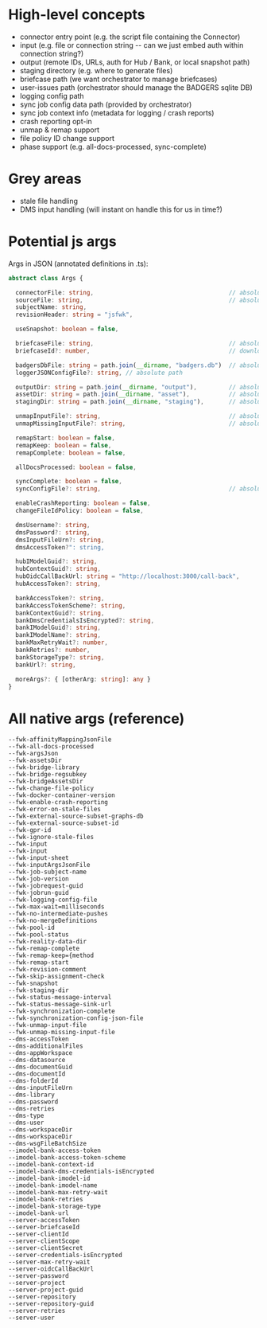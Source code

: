 # High-level concepts

- connector entry point (e.g. the script file containing the Connector)
- input (e.g. file or connection string -- can we just embed auth within connection string?)
- output (remote IDs, URLs, auth for Hub / Bank, or local snapshot path)
- staging directory (e.g. where to generate files)
- briefcase path (we want orchestrator to manage briefcases)
- user-issues path (orchestrator should manage the BADGERS sqlite DB)
- logging config path
- sync job config data path (provided by orchestrator)
- sync job context info (metadata for logging / crash reports)
- crash reporting opt-in
- unmap & remap support
- file policy ID change support
- phase support (e.g. all-docs-processed, sync-complete)

# Grey areas
- stale file handling
- DMS input handling (will instant on handle this for us in time?)

# Potential js args

Args in JSON (annotated definitions in .ts):

```typescript
abstract class Args {

  connectorFile: string,                                      // absolute path
  sourceFile: string,                                         // absolute path
  subjectName: string,
  revisionHeader: string = "jsfwk",

  useSnapshot: boolean = false,

  briefcaseFile: string,                                      // absolute path
  briefcaseId?: number,                                       // downloads a new Briefcase if not defined

  badgersDbFile: string = path.join(__dirname, "badgers.db")  // absolute path
  loggerJSONConfigFile?: string, // absolute path

  outputDir: string = path.join(__dirname, "output"),         // absolute path
  assetDir: string = path.join(__dirname, "asset"),           // absolute path
  stagingDir: string = path.join(__dirname, "staging"),       // absolute path

  unmapInputFile?: string,                                    // absolute path
  unmapMissingInputFile?: string,                             // absolute path

  remapStart: boolean = false,
  remapKeep: boolean = false,
  remapComplete: boolean = false,

  allDocsProcessed: boolean = false,

  syncComplete: boolean = false,
  syncConfigFile?: string,                                    // absolute path

  enableCrashReporting: boolean = false,
  changeFileIdPolicy: boolean = false,

  dmsUsername?: string,
  dmsPassword?: string,
  dmsInputFileUrn?: string,
  dmsAccessToken?": string,

  hubIModelGuid?: string,
  hubContextGuid?: string,
  hubOidcCallBackUrl: string = "http://localhost:3000/call-back",
  hubAccessToken?: string,

  bankAccessToken?: string,
  bankAccessTokenScheme?: string,
  bankContextGuid?: string,
  bankDmsCredentialsIsEncrypted?: string,
  bankIModelGuid?: string,
  bankIModelName?: string,
  bankMaxRetryWait?: number,
  bankRetries?: number,
  bankStorageType?: string,
  bankUrl?: string,

  moreArgs?: { [otherArg: string]: any }
}
```


# All native args (reference)
```
--fwk-affinityMappingJsonFile
--fwk-all-docs-processed
--fwk-argsJson
--fwk-assetsDir
--fwk-bridge-library
--fwk-bridge-regsubkey
--fwk-bridgeAssetsDir
--fwk-change-file-policy
--fwk-docker-container-version
--fwk-enable-crash-reporting
--fwk-error-on-stale-files
--fwk-external-source-subset-graphs-db
--fwk-external-source-subset-id
--fwk-gpr-id
--fwk-ignore-stale-files
--fwk-input
--fwk-input
--fwk-input-sheet
--fwk-inputArgsJsonFile
--fwk-job-subject-name
--fwk-job-version
--fwk-jobrequest-guid
--fwk-jobrun-guid
--fwk-logging-config-file
--fwk-max-wait=milliseconds
--fwk-no-intermediate-pushes
--fwk-no-mergeDefinitions
--fwk-pool-id
--fwk-pool-status
--fwk-reality-data-dir
--fwk-remap-complete
--fwk-remap-keep={method
--fwk-remap-start
--fwk-revision-comment
--fwk-skip-assignment-check
--fwk-snapshot
--fwk-staging-dir
--fwk-status-message-interval
--fwk-status-message-sink-url
--fwk-synchronization-complete
--fwk-synchronization-config-json-file
--fwk-unmap-input-file
--fwk-unmap-missing-input-file
--dms-accessToken
--dms-additionalFiles
--dms-appWorkspace
--dms-datasource
--dms-documentGuid
--dms-documentId
--dms-folderId
--dms-inputFileUrn
--dms-library
--dms-password
--dms-retries
--dms-type
--dms-user
--dms-workspaceDir
--dms-workspaceDir
--dms-wsgFileBatchSize
--imodel-bank-access-token
--imodel-bank-access-token-scheme
--imodel-bank-context-id
--imodel-bank-dms-credentials-isEncrypted
--imodel-bank-imodel-id
--imodel-bank-imodel-name
--imodel-bank-max-retry-wait
--imodel-bank-retries
--imodel-bank-storage-type
--imodel-bank-url
--server-accessToken
--server-briefcaseId
--server-clientId
--server-clientScope
--server-clientSecret
--server-credentials-isEncrypted
--server-max-retry-wait
--server-oidcCallBackUrl
--server-password
--server-project
--server-project-guid
--server-repository
--server-repository-guid
--server-retries
--server-user
```
